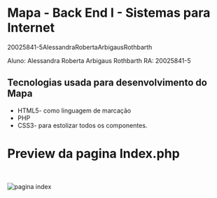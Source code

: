 
<h1>Mapa - Back End I  - Sistemas para Internet </h1>

20025841-5AlessandraRobertaArbigausRothbarth

Aluno: Alessandra Roberta Arbigaus Rothbarth
RA: 20025841-5

<h2>Tecnologias usada para desenvolvimento do Mapa</h2>

+ HTML5- como linguagem de marcação <br>
+ PHP<br>
+ CSS3- para estolizar todos os componentes.<br>

<h1>Preview da pagina Index.php</h1> <br>


![pagina index](https://user-images.githubusercontent.com/63372106/130823299-58d92744-cba3-4fa3-8280-5d34a693d015.jpg)
